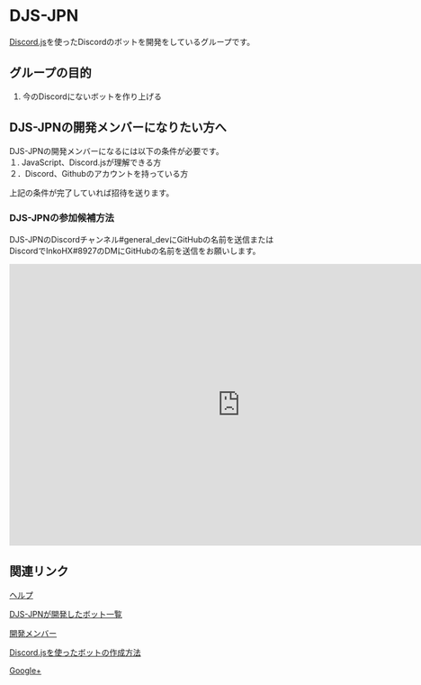 # DJS-JPN
[Discord.js](https://discord.js.org)を使ったDiscordのボットを開発をしているグループです。

## グループの目的
1. 今のDiscordにないボットを作り上げる

## DJS-JPNの開発メンバーになりたい方へ
DJS-JPNの開発メンバーになるには以下の条件が必要です。  
１. JavaScript、Discord.jsが理解できる方  
２．Discord、Githubのアカウントを持っている方

上記の条件が完了していれば招待を送ります。
### DJS-JPNの参加候補方法
DJS-JPNのDiscordチャンネル#general_devにGitHubの名前を送信またはDiscordでInkoHX#8927のDMにGitHubの名前を送信をお願いします。

<iframe src="https://discordapp.com/widget?id=391390986770710528&theme=dark" width="820" height="500" allowtransparency="true" frameborder="0"></iframe>

## 関連リンク
[ヘルプ](https://djs-jpn.ga/help)

[DJS-JPNが開発したボット一覧](https://djs-jpn.ga/bots)

[開発メンバー](https://djs-jpn.ga/member)

[Discord.jsを使ったボットの作成方法](https://djs-jpn.ga/make/step1)

[Google+](https://goo.gl/53RQNf)
